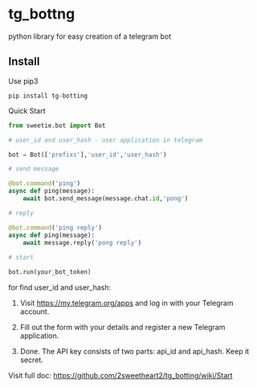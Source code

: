 # tg_bottng

python library for easy creation of a telegram bot

## Install

Use pip3

```
pip install tg-botting
```

Quick Start

```python
from sweetie.bot import Bot

# user_id and user_hash - user application in telegram 

bot = Bot(['prefixs'],'user_id','user_hash')

# send message

@bot.command('ping')
async def ping(message):
    await bot.send_message(message.chat.id,'pong')

# reply

@bot.command('ping reply')
async def ping(message):
    await message.reply('pong reply')
    
# start

bot.run(your_bot_token)

```

for find user_id and user_hash:
 1) Visit https://my.telegram.org/apps and log in with your Telegram account.

 2) Fill out the form with your details and register a new Telegram application.

 3) Done. The API key consists of two parts: api_id and api_hash. Keep it secret.


Visit full doc: https://github.com/2sweetheart2/tg_botting/wiki/Start
